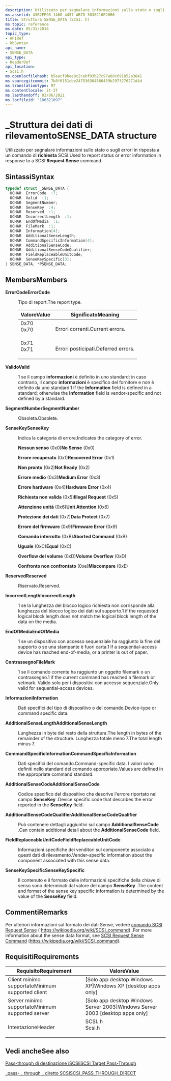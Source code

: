 ```yaml
---
description: Utilizzato per segnalare informazioni sullo stato o sugli errori in risposta a un comando di richiesta SCSI.
ms.assetid: 43B2FE98-1468-4457-AB7D-3038C16E20B6
title: Struttura SENSE_DATA (SCSI. h)
ms.topic: reference
ms.date: 05/31/2018
topic_type:
- APIRef
- kbSyntax
api_name:
- SENSE_DATA
api_type:
- HeaderDef
api_location:
- Scsi.h
ms.openlocfilehash: b5eacf9bee8c2cebf93b27c97a88c691852a3841
ms.sourcegitcommit: 7b8f6151ebe247536304866459b2973276271d4d
ms.translationtype: MT
ms.contentlocale: it-IT
ms.lasthandoff: 03/06/2021
ms.locfileid: "106321097"
---
```

# <a name="sense_data-structure"></a><span data-ttu-id="67c69-103">\_Struttura dei dati di rilevamento</span><span class="sxs-lookup"><span data-stu-id="67c69-103">SENSE\_DATA structure</span></span>

<span data-ttu-id="67c69-104">Utilizzato per segnalare informazioni sullo stato o sugli errori in risposta a un comando di **richiesta** SCSI.</span><span class="sxs-lookup"><span data-stu-id="67c69-104">Used to report status or error information in response to a SCSI **Request Sense** command.</span></span>

## <a name="syntax"></a><span data-ttu-id="67c69-105">Sintassi</span><span class="sxs-lookup"><span data-stu-id="67c69-105">Syntax</span></span>


```C++
typedef struct _SENSE_DATA {
  UCHAR  ErrorCode  :7;
  UCHAR  Valid  :1;
  UCHAR  SegmentNumber;
  UCHAR  SenseKey  :4;
  UCHAR  Reserved  :1;
  UCHAR  IncorrectLength  :1;
  UCHAR  EndOfMedia  :1;
  UCHAR  FileMark  :1;
  UCHAR  Information[4];
  UCHAR  AdditionalSenseLength;
  UCHAR  CommandSpecificInformation[4];
  UCHAR  AdditionalSenseCode;
  UCHAR  AdditionalSenseCodeQualifier;
  UCHAR  FieldReplaceableUnitCode;
  UCHAR  SenseKeySpecific[3];
} SENSE_DATA, *PSENSE_DATA;
```



## <a name="members"></a><span data-ttu-id="67c69-106">Members</span><span class="sxs-lookup"><span data-stu-id="67c69-106">Members</span></span>

<dl> <dt>

<span data-ttu-id="67c69-107">**ErrorCode**</span><span class="sxs-lookup"><span data-stu-id="67c69-107">**ErrorCode**</span></span>
</dt> <dd>

<span data-ttu-id="67c69-108">Tipo di report.</span><span class="sxs-lookup"><span data-stu-id="67c69-108">The report type.</span></span>



| <span data-ttu-id="67c69-109">Valore</span><span class="sxs-lookup"><span data-stu-id="67c69-109">Value</span></span>                                                                           | <span data-ttu-id="67c69-110">Significato</span><span class="sxs-lookup"><span data-stu-id="67c69-110">Meaning</span></span>                     |
|---------------------------------------------------------------------------------|-----------------------------|
| <dl> <span data-ttu-id="67c69-111"><dt>0x70</dt></span><span class="sxs-lookup"><span data-stu-id="67c69-111"><dt>0x70</dt></span></span> </dl> | <span data-ttu-id="67c69-112">Errori correnti.</span><span class="sxs-lookup"><span data-stu-id="67c69-112">Current errors.</span></span><br/>  |
| <dl> <span data-ttu-id="67c69-113"><dt>0x71</dt></span><span class="sxs-lookup"><span data-stu-id="67c69-113"><dt>0x71</dt></span></span> </dl> | <span data-ttu-id="67c69-114">Errori posticipati.</span><span class="sxs-lookup"><span data-stu-id="67c69-114">Deferred errors.</span></span><br/> |



 

</dd> <dt>

<span data-ttu-id="67c69-115">**Valido**</span><span class="sxs-lookup"><span data-stu-id="67c69-115">**Valid**</span></span>
</dt> <dd>

<span data-ttu-id="67c69-116">1 se il campo **informazioni** è definito in uno standard; in caso contrario, il campo **informazioni** è specifico del fornitore e non è definito da uno standard.</span><span class="sxs-lookup"><span data-stu-id="67c69-116">1 if the **Information** field is defined in a standard; otherwise the **Information** field is vendor-specific and not defined by a standard.</span></span>

</dd> <dt>

<span data-ttu-id="67c69-117">**SegmentNumber**</span><span class="sxs-lookup"><span data-stu-id="67c69-117">**SegmentNumber**</span></span>
</dt> <dd>

<span data-ttu-id="67c69-118">Obsoleta.</span><span class="sxs-lookup"><span data-stu-id="67c69-118">Obsolete.</span></span>

</dd> <dt>

<span data-ttu-id="67c69-119">**SenseKey**</span><span class="sxs-lookup"><span data-stu-id="67c69-119">**SenseKey**</span></span>
</dt> <dd>

<span data-ttu-id="67c69-120">Indica la categoria di errore.</span><span class="sxs-lookup"><span data-stu-id="67c69-120">Indicates the category of error.</span></span>

<dl> <dt>

<span data-ttu-id="67c69-121"><span id="No_Sense"></span><span id="no_sense"></span><span id="NO_SENSE"></span>**Nessun senso** (0x0)</span><span class="sxs-lookup"><span data-stu-id="67c69-121"><span id="No_Sense"></span><span id="no_sense"></span><span id="NO_SENSE"></span>**No Sense** (0x0)</span></span>
</dt> <dt>

<span data-ttu-id="67c69-122"><span id="Recovered_Error"></span><span id="recovered_error"></span><span id="RECOVERED_ERROR"></span>**Errore recuperato** (0x1)</span><span class="sxs-lookup"><span data-stu-id="67c69-122"><span id="Recovered_Error"></span><span id="recovered_error"></span><span id="RECOVERED_ERROR"></span>**Recovered Error** (0x1)</span></span>
</dt> <dt>

<span data-ttu-id="67c69-123"><span id="Not_Ready"></span><span id="not_ready"></span><span id="NOT_READY"></span>**Non pronto** (0x2)</span><span class="sxs-lookup"><span data-stu-id="67c69-123"><span id="Not_Ready"></span><span id="not_ready"></span><span id="NOT_READY"></span>**Not Ready** (0x2)</span></span>
</dt> <dt>

<span data-ttu-id="67c69-124"><span id="Medium_Error"></span><span id="medium_error"></span><span id="MEDIUM_ERROR"></span>**Errore medio** (0x3)</span><span class="sxs-lookup"><span data-stu-id="67c69-124"><span id="Medium_Error"></span><span id="medium_error"></span><span id="MEDIUM_ERROR"></span>**Medium Error** (0x3)</span></span>
</dt> <dt>

<span data-ttu-id="67c69-125"><span id="Hardware_Error"></span><span id="hardware_error"></span><span id="HARDWARE_ERROR"></span>**Errore hardware** (0x4)</span><span class="sxs-lookup"><span data-stu-id="67c69-125"><span id="Hardware_Error"></span><span id="hardware_error"></span><span id="HARDWARE_ERROR"></span>**Hardware Error** (0x4)</span></span>
</dt> <dt>

<span data-ttu-id="67c69-126"><span id="Illegal_Request"></span><span id="illegal_request"></span><span id="ILLEGAL_REQUEST"></span>**Richiesta non valida** (0x5)</span><span class="sxs-lookup"><span data-stu-id="67c69-126"><span id="Illegal_Request"></span><span id="illegal_request"></span><span id="ILLEGAL_REQUEST"></span>**Illegal Request** (0x5)</span></span>
</dt> <dt>

<span data-ttu-id="67c69-127"><span id="Unit_Attention"></span><span id="unit_attention"></span><span id="UNIT_ATTENTION"></span>**Attenzione unità** (0x6)</span><span class="sxs-lookup"><span data-stu-id="67c69-127"><span id="Unit_Attention"></span><span id="unit_attention"></span><span id="UNIT_ATTENTION"></span>**Unit Attention** (0x6)</span></span>
</dt> <dt>

<span data-ttu-id="67c69-128"><span id="Data_Protect"></span><span id="data_protect"></span><span id="DATA_PROTECT"></span>**Protezione dei dati** (0x7)</span><span class="sxs-lookup"><span data-stu-id="67c69-128"><span id="Data_Protect"></span><span id="data_protect"></span><span id="DATA_PROTECT"></span>**Data Protect** (0x7)</span></span>
</dt> <dt>

<span data-ttu-id="67c69-129"><span id="Firmware_Error"></span><span id="firmware_error"></span><span id="FIRMWARE_ERROR"></span>**Errore del firmware** (0x9)</span><span class="sxs-lookup"><span data-stu-id="67c69-129"><span id="Firmware_Error"></span><span id="firmware_error"></span><span id="FIRMWARE_ERROR"></span>**Firmware Error** (0x9)</span></span>
</dt> <dt>

<span data-ttu-id="67c69-130"><span id="Aborted_Command"></span><span id="aborted_command"></span><span id="ABORTED_COMMAND"></span>**Comando interrotto** (0xB)</span><span class="sxs-lookup"><span data-stu-id="67c69-130"><span id="Aborted_Command"></span><span id="aborted_command"></span><span id="ABORTED_COMMAND"></span>**Aborted Command** (0xB)</span></span>
</dt> <dt>

<span data-ttu-id="67c69-131"><span id="Equal"></span><span id="equal"></span><span id="EQUAL"></span>**Uguale** (0xC)</span><span class="sxs-lookup"><span data-stu-id="67c69-131"><span id="Equal"></span><span id="equal"></span><span id="EQUAL"></span>**Equal** (0xC)</span></span>
</dt> <dt>

<span data-ttu-id="67c69-132"><span id="Volume_Overflow"></span><span id="volume_overflow"></span><span id="VOLUME_OVERFLOW"></span>**Overflow del volume** (0xD)</span><span class="sxs-lookup"><span data-stu-id="67c69-132"><span id="Volume_Overflow"></span><span id="volume_overflow"></span><span id="VOLUME_OVERFLOW"></span>**Volume Overflow** (0xD)</span></span>
</dt> <dt>

<span data-ttu-id="67c69-133"><span id="Miscompare"></span><span id="miscompare"></span><span id="MISCOMPARE"></span>**Confronto non confrontato** (0xe)</span><span class="sxs-lookup"><span data-stu-id="67c69-133"><span id="Miscompare"></span><span id="miscompare"></span><span id="MISCOMPARE"></span>**Miscompare** (0xE)</span></span>
</dt> </dl> </dd> <dt>

<span data-ttu-id="67c69-134">**Reserved**</span><span class="sxs-lookup"><span data-stu-id="67c69-134">**Reserved**</span></span>
</dt> <dd>

<span data-ttu-id="67c69-135">Riservato.</span><span class="sxs-lookup"><span data-stu-id="67c69-135">Reserved.</span></span>

</dd> <dt>

<span data-ttu-id="67c69-136">**IncorrectLength**</span><span class="sxs-lookup"><span data-stu-id="67c69-136">**IncorrectLength**</span></span>
</dt> <dd>

<span data-ttu-id="67c69-137">1 se la lunghezza del blocco logico richiesta non corrisponde alla lunghezza del blocco logico dei dati sul supporto.</span><span class="sxs-lookup"><span data-stu-id="67c69-137">1 if the requested logical block length does not match the logical block length of the data on the media.</span></span>

</dd> <dt>

<span data-ttu-id="67c69-138">**EndOfMedia**</span><span class="sxs-lookup"><span data-stu-id="67c69-138">**EndOfMedia**</span></span>
</dt> <dd>

<span data-ttu-id="67c69-139">1 se un dispositivo con accesso sequenziale ha raggiunto la fine del supporto o se una stampante è fuori carta.</span><span class="sxs-lookup"><span data-stu-id="67c69-139">1 if a sequential-access device has reached end-of-media, or a printer is out of paper.</span></span>

</dd> <dt>

<span data-ttu-id="67c69-140">**Contrassegno**</span><span class="sxs-lookup"><span data-stu-id="67c69-140">**FileMark**</span></span>
</dt> <dd>

<span data-ttu-id="67c69-141">1 se il comando corrente ha raggiunto un oggetto filemark o un contrassegno.</span><span class="sxs-lookup"><span data-stu-id="67c69-141">1 if the current command has reached a filemark or setmark.</span></span> <span data-ttu-id="67c69-142">Valido solo per i dispositivi con accesso sequenziale.</span><span class="sxs-lookup"><span data-stu-id="67c69-142">Only valid for sequential-access devices.</span></span>

</dd> <dt>

<span data-ttu-id="67c69-143">**Informazioni**</span><span class="sxs-lookup"><span data-stu-id="67c69-143">**Information**</span></span>
</dt> <dd>

<span data-ttu-id="67c69-144">Dati specifici del tipo di dispositivo o del comando.</span><span class="sxs-lookup"><span data-stu-id="67c69-144">Device-type or command specific data.</span></span>

</dd> <dt>

<span data-ttu-id="67c69-145">**AdditionalSenseLength**</span><span class="sxs-lookup"><span data-stu-id="67c69-145">**AdditionalSenseLength**</span></span>
</dt> <dd>

<span data-ttu-id="67c69-146">Lunghezza in byte del resto della struttura.</span><span class="sxs-lookup"><span data-stu-id="67c69-146">The length in bytes of the remainder of the structure.</span></span> <span data-ttu-id="67c69-147">Lunghezza totale meno 7.</span><span class="sxs-lookup"><span data-stu-id="67c69-147">The total length minus 7.</span></span>

</dd> <dt>

<span data-ttu-id="67c69-148">**CommandSpecificInformation**</span><span class="sxs-lookup"><span data-stu-id="67c69-148">**CommandSpecificInformation**</span></span>
</dt> <dd>

<span data-ttu-id="67c69-149">Dati specifici del comando.</span><span class="sxs-lookup"><span data-stu-id="67c69-149">Command-specific data.</span></span> <span data-ttu-id="67c69-150">I valori sono definiti nello standard del comando appropriato.</span><span class="sxs-lookup"><span data-stu-id="67c69-150">Values are defined in the appropriate command standard.</span></span>

</dd> <dt>

<span data-ttu-id="67c69-151">**AdditionalSenseCode**</span><span class="sxs-lookup"><span data-stu-id="67c69-151">**AdditionalSenseCode**</span></span>
</dt> <dd>

<span data-ttu-id="67c69-152">Codice specifico del dispositivo che descrive l'errore riportato nel campo **SenseKey** .</span><span class="sxs-lookup"><span data-stu-id="67c69-152">Device specific code that describes the error reported in the **SenseKey** field.</span></span>

</dd> <dt>

<span data-ttu-id="67c69-153">**AdditionalSenseCodeQualifier**</span><span class="sxs-lookup"><span data-stu-id="67c69-153">**AdditionalSenseCodeQualifier**</span></span>
</dt> <dd>

<span data-ttu-id="67c69-154">Può contenere dettagli aggiuntivi sul campo **AdditionalSenseCode** .</span><span class="sxs-lookup"><span data-stu-id="67c69-154">Can contain additional detail about the **AdditionalSenseCode** field.</span></span>

</dd> <dt>

<span data-ttu-id="67c69-155">**FieldReplaceableUnitCode**</span><span class="sxs-lookup"><span data-stu-id="67c69-155">**FieldReplaceableUnitCode**</span></span>
</dt> <dd>

<span data-ttu-id="67c69-156">Informazioni specifiche dei venditori sul componente associato a questi dati di rilevamento.</span><span class="sxs-lookup"><span data-stu-id="67c69-156">Vender-specific information about the component associated with this sense data.</span></span>

</dd> <dt>

<span data-ttu-id="67c69-157">**SenseKeySpecific**</span><span class="sxs-lookup"><span data-stu-id="67c69-157">**SenseKeySpecific**</span></span>
</dt> <dd>

<span data-ttu-id="67c69-158">Il contenuto e il formato delle informazioni specifiche della chiave di senso sono determinati dal valore del campo **SenseKey** .</span><span class="sxs-lookup"><span data-stu-id="67c69-158">The content and format of the sense key specific information is determined by the value of the **SenseKey** field.</span></span>

</dd> </dl>

## <a name="remarks"></a><span data-ttu-id="67c69-159">Commenti</span><span class="sxs-lookup"><span data-stu-id="67c69-159">Remarks</span></span>

<span data-ttu-id="67c69-160">Per ulteriori informazioni sul formato dei dati Sense, vedere [comando SCSI Request Sense](https://wikipedia.org/wiki/SCSI_command) ( https://wikipedia.org/wiki/SCSI_command) .</span><span class="sxs-lookup"><span data-stu-id="67c69-160">For more information about the sense data format, see [SCSI Request Sense Command](https://wikipedia.org/wiki/SCSI_command) (https://wikipedia.org/wiki/SCSI_command).</span></span>

## <a name="requirements"></a><span data-ttu-id="67c69-161">Requisiti</span><span class="sxs-lookup"><span data-stu-id="67c69-161">Requirements</span></span>



| <span data-ttu-id="67c69-162">Requisito</span><span class="sxs-lookup"><span data-stu-id="67c69-162">Requirement</span></span> | <span data-ttu-id="67c69-163">Valore</span><span class="sxs-lookup"><span data-stu-id="67c69-163">Value</span></span> |
|-------------------------------------|-----------------------------------------------------------------------------------|
| <span data-ttu-id="67c69-164">Client minimo supportato</span><span class="sxs-lookup"><span data-stu-id="67c69-164">Minimum supported client</span></span><br/> | <span data-ttu-id="67c69-165">\[Solo app desktop Windows XP\]</span><span class="sxs-lookup"><span data-stu-id="67c69-165">Windows XP \[desktop apps only\]</span></span><br/>                                       |
| <span data-ttu-id="67c69-166">Server minimo supportato</span><span class="sxs-lookup"><span data-stu-id="67c69-166">Minimum supported server</span></span><br/> | <span data-ttu-id="67c69-167">\[Solo app desktop Windows Server 2003\]</span><span class="sxs-lookup"><span data-stu-id="67c69-167">Windows Server 2003 \[desktop apps only\]</span></span><br/>                              |
| <span data-ttu-id="67c69-168">Intestazione</span><span class="sxs-lookup"><span data-stu-id="67c69-168">Header</span></span><br/>                   | <dl> <span data-ttu-id="67c69-169"><dt>SCSI. h</dt></span><span class="sxs-lookup"><span data-stu-id="67c69-169"><dt>Scsi.h</dt></span></span> </dl> |



## <a name="see-also"></a><span data-ttu-id="67c69-170">Vedi anche</span><span class="sxs-lookup"><span data-stu-id="67c69-170">See also</span></span>

<dl> <dt>

[<span data-ttu-id="67c69-171">Pass-through di destinazione iSCSI</span><span class="sxs-lookup"><span data-stu-id="67c69-171">iSCSI Target Pass-Through</span></span>](/powershell/module/iscsi)
</dt> <dt>

[<span data-ttu-id="67c69-172">\_pass- \_ through \_ diretto SCSI</span><span class="sxs-lookup"><span data-stu-id="67c69-172">SCSI\_PASS\_THROUGH\_DIRECT</span></span>](/windows-hardware/drivers/ddi/ntddscsi/ni-ntddscsi-ioctl_scsi_pass_through_direct)
</dt> </dl>

 

 




